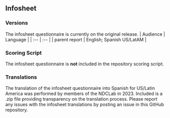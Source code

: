 ## Infosheet

### Versions
The infosheet questionnaire is currently on the original release.
| Audience | Language |
| :--  | :--  |
| parent report | English; Spanish US/LatAM  |


### Scoring Script
The infosheet questionnaire is **not** included in the repository scoring script.


### Translations
The translation of the infosheet questionnaire into Spanish for US/Latin America was performed by members of the NDCLab in 2023.  Included is a .zip file providing transparency on the translation process. Please report any issues with the infosheet translations by posting an issue in this GitHub repository.